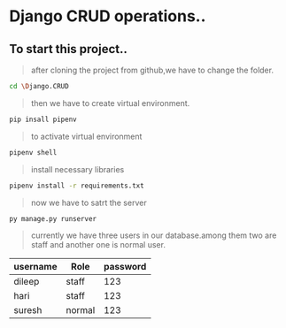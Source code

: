 # Django CRUD operations..<br />
## To start this project..<br />
>after cloning the project from github,we have to change the folder.<br />
```bash
cd \Django.CRUD
```

>then we have to create virtual environment.<br />
```bash
pip insall pipenv
```
>to activate virtual environment<br />
```bash 
pipenv shell
```
>install necessary libraries<br />
```bash
pipenv install -r requirements.txt
```
>now we have to satrt the server<br />
```bash
py manage.py runserver
```
>currently we have three users in our database.among them two are staff and another one is normal user.<br />
>
| username | Role | password |
| ------------- | ------------- | ------------- | 
| dileep | staff | 123 |
| hari | staff | 123 |
| suresh | normal | 123 |


